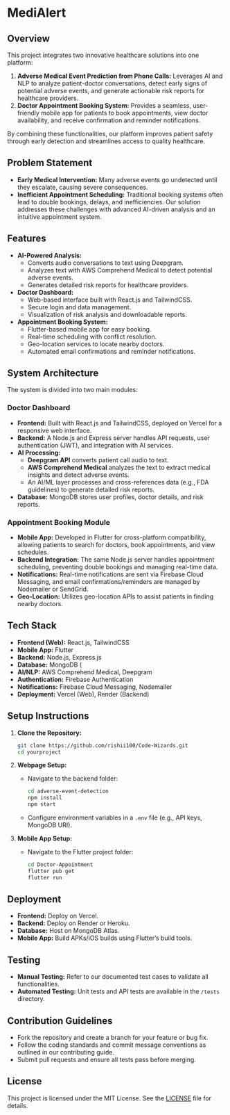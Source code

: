 # MediAlert

## Overview
This project integrates two innovative healthcare solutions into one platform:
1. **Adverse Medical Event Prediction from Phone Calls:** Leverages AI and NLP to analyze patient-doctor conversations, detect early signs of potential adverse events, and generate actionable risk reports for healthcare providers.
2. **Doctor Appointment Booking System:** Provides a seamless, user-friendly mobile app for patients to book appointments, view doctor availability, and receive confirmation and reminder notifications.

By combining these functionalities, our platform improves patient safety through early detection and streamlines access to quality healthcare.

## Problem Statement
- **Early Medical Intervention:** Many adverse events go undetected until they escalate, causing severe consequences.
- **Inefficient Appointment Scheduling:** Traditional booking systems often lead to double bookings, delays, and inefficiencies.
Our solution addresses these challenges with advanced AI-driven analysis and an intuitive appointment system.

## Features
- **AI-Powered Analysis:**
  - Converts audio conversations to text using Deepgram.
  - Analyzes text with AWS Comprehend Medical to detect potential adverse events.
  - Generates detailed risk reports for healthcare providers.
- **Doctor Dashboard:**
  - Web-based interface built with React.js and TailwindCSS.
  - Secure login and data management.
  - Visualization of risk analysis and downloadable reports.
- **Appointment Booking System:**
  - Flutter-based mobile app for easy booking.
  - Real-time scheduling with conflict resolution.
  - Geo-location services to locate nearby doctors.
  - Automated email confirmations and reminder notifications.

## System Architecture
The system is divided into two main modules:

### Doctor Dashboard
- **Frontend:** Built with React.js and TailwindCSS, deployed on Vercel for a responsive web interface.
- **Backend:** A Node.js and Express server handles API requests, user authentication (JWT), and integration with AI services.
- **AI Processing:** 
  - **Deepgram API** converts patient call audio to text.
  - **AWS Comprehend Medical** analyzes the text to extract medical insights and detect adverse events.
  - An AI/ML layer processes and cross-references data (e.g., FDA guidelines) to generate detailed risk reports.
- **Database:** MongoDB stores user profiles, doctor details, and risk reports.

### Appointment Booking Module
- **Mobile App:** Developed in Flutter for cross-platform compatibility, allowing patients to search for doctors, book appointments, and view schedules.
- **Backend Integration:** The same Node.js server handles appointment scheduling, preventing double bookings and managing real-time data.
- **Notifications:** Real-time notifications are sent via Firebase Cloud Messaging, and email confirmations/reminders are managed by Nodemailer or SendGrid.
- **Geo-Location:** Utilizes geo-location APIs to assist patients in finding nearby doctors.

## Tech Stack
- **Frontend (Web):** React.js, TailwindCSS
- **Mobile App:** Flutter
- **Backend:** Node.js, Express.js
- **Database:** MongoDB (
- **AI/NLP:** AWS Comprehend Medical, Deepgram
- **Authentication:**  Firebase Authentication
- **Notifications:** Firebase Cloud Messaging, Nodemailer
- **Deployment:** Vercel (Web), Render (Backend)

## Setup Instructions
1. **Clone the Repository:**
   ```bash
   git clone https://github.com/rishii100/Code-Wizards.git
   cd yourproject
   ```
2. **Webpage Setup:**
   - Navigate to the backend folder:
     ```bash
     cd adverse-event-detection
     npm install
     npm start
     ```
   - Configure environment variables in a `.env` file (e.g., API keys, MongoDB URI).

4. **Mobile App Setup:**
   - Navigate to the Flutter project folder:
     ```bash
     cd Doctor-Appointment
     flutter pub get
     flutter run
     ```

## Deployment
- **Frontend:** Deploy on Vercel.
- **Backend:** Deploy on Render or Heroku.
- **Database:** Host on MongoDB Atlas.
- **Mobile App:** Build APKs/iOS builds using Flutter’s build tools.

## Testing
- **Manual Testing:** Refer to our documented test cases to validate all functionalities.
- **Automated Testing:** Unit tests and API tests are available in the `/tests` directory.

## Contribution Guidelines
- Fork the repository and create a branch for your feature or bug fix.
- Follow the coding standards and commit message conventions as outlined in our contributing guide.
- Submit pull requests and ensure all tests pass before merging.

## License
This project is licensed under the MIT License. See the [LICENSE](LICENSE) file for details.

